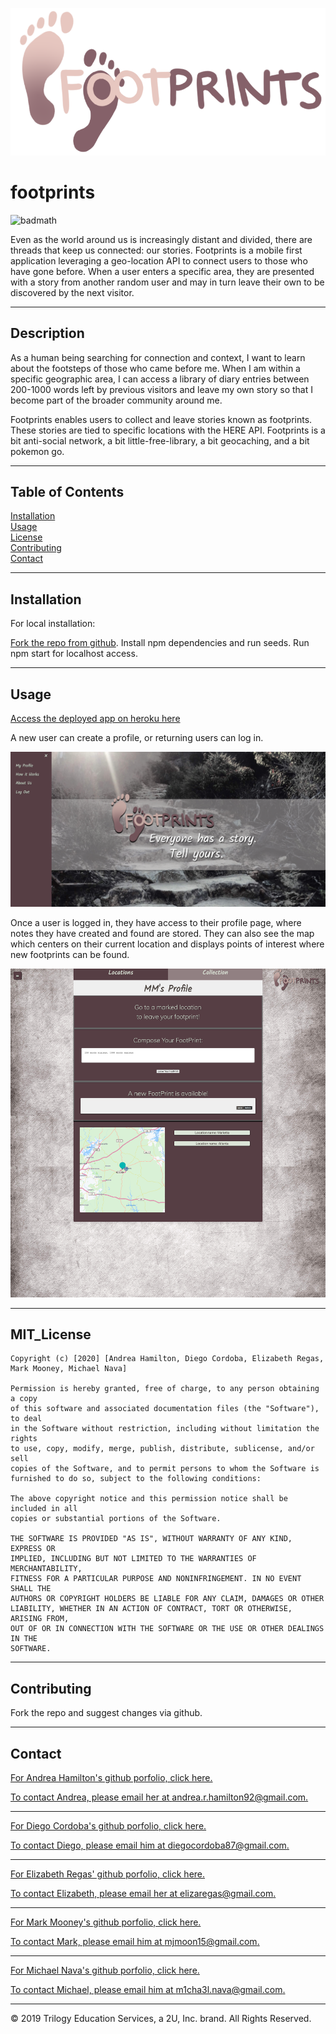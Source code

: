 ![Footprints logo](client/src/images/footprintslogo.png "Footprints logo")

# footprints

![badmath](https://img.shields.io/github/contributors/diegocordoba87/footSteps)

Even as the world around us is increasingly distant and divided, there are threads that keep us connected: our stories. Footprints is a mobile first application leveraging a geo-location API to connect users to those who have gone before. When a user enters a specific area, they are presented with a story from another random user and may in turn leave their own to be discovered by the next visitor. 

---

## Description

As a human being searching for connection and context, I want to learn about the footsteps of those who came before me. When I am within a specific geographic area, I can access a library of diary entries between 200-1000 words left by previous visitors and leave my own story so that I become part of the broader community around me.

Footprints enables users to collect and leave stories known as footprints. These stories are tied to specific locations with the HERE API. Footprints is a bit anti-social network, a bit little-free-library, a bit geocaching, and a bit pokemon go. 

---

## Table of Contents

[Installation](#installation)  
 [Usage](#usage)  
 [License](#MIT_license)  
 [Contributing](#contributing)  
 [Contact](#contact)

---

## Installation

For local installation:

[Fork the repo from github](https://github.com/diegocordoba87/footSteps). Install npm dependencies and run seeds. Run npm start for localhost access.

---

## Usage

[Access the deployed app on heroku here](https://frozen-citadel-82754.herokuapp.com/)

A new user can create a profile, or returning users can log in. 

![Home page and navbar](client/public/images/login_signup_home.png "Footprints home and navbar")

Once a user is logged in, they have access to their profile page, where notes they have created and found are stored. They can also see the map which centers on their current location and displays points of interest where new footprints can be found.

![Profile page](client/public/images/profile_map_footprints.png "Profile page with footprints and map view")


---

## MIT_License

    Copyright (c) [2020] [Andrea Hamilton, Diego Cordoba, Elizabeth Regas, Mark Mooney, Michael Nava]

    Permission is hereby granted, free of charge, to any person obtaining a copy
    of this software and associated documentation files (the "Software"), to deal
    in the Software without restriction, including without limitation the rights
    to use, copy, modify, merge, publish, distribute, sublicense, and/or sell
    copies of the Software, and to permit persons to whom the Software is
    furnished to do so, subject to the following conditions:

    The above copyright notice and this permission notice shall be included in all
    copies or substantial portions of the Software.

    THE SOFTWARE IS PROVIDED "AS IS", WITHOUT WARRANTY OF ANY KIND, EXPRESS OR
    IMPLIED, INCLUDING BUT NOT LIMITED TO THE WARRANTIES OF MERCHANTABILITY,
    FITNESS FOR A PARTICULAR PURPOSE AND NONINFRINGEMENT. IN NO EVENT SHALL THE
    AUTHORS OR COPYRIGHT HOLDERS BE LIABLE FOR ANY CLAIM, DAMAGES OR OTHER
    LIABILITY, WHETHER IN AN ACTION OF CONTRACT, TORT OR OTHERWISE, ARISING FROM,
    OUT OF OR IN CONNECTION WITH THE SOFTWARE OR THE USE OR OTHER DEALINGS IN THE
    SOFTWARE.

---

## Contributing

Fork the repo and suggest changes via github.

---

## Contact

[For Andrea Hamilton's github porfolio, click here.](https://github.com/arhamilton92)

[To contact Andrea, please email her at andrea.r.hamilton92@gmail.com.](mailto:andrea.r.hamilton92@gmail.com)

---

[For Diego Cordoba's github porfolio, click here.](https://github.com/diegocordoba87)

[To contact Diego, please email him at diegocordoba87@gmail.com.](mailto:diegocordoba87@gmail.com)

---

[For Elizabeth Regas' github porfolio, click here.](https://github.com/ElizaRegas)
  
 [To contact Elizabeth, please email her at elizaregas@gmail.com.](mailto:elizaregas@gmail.com)

---

[For Mark Mooney's github porfolio, click here.](https://github.com/mjmoon15)

[To contact Mark, please email him at mjmoon15@gmail.com.](mailto:mjmoon15@gmail.com)

---

[For Michael Nava's github porfolio, click here.](https://github.com/m1cha3lnava)

[To contact Michael, please email him at m1cha3l.nava@gmail.com.](mailto:m1cha3l.nava@gmail.com)

---

© 2019 Trilogy Education Services, a 2U, Inc. brand. All Rights Reserved.
